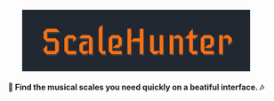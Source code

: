
<p align="center">
    <img align="center" src="src/assets/images/logo.png">
</p>
<div align="center">
    <h4>🎵 Find the musical scales you need quickly on a beatiful interface. 🎶</h4>
</div>